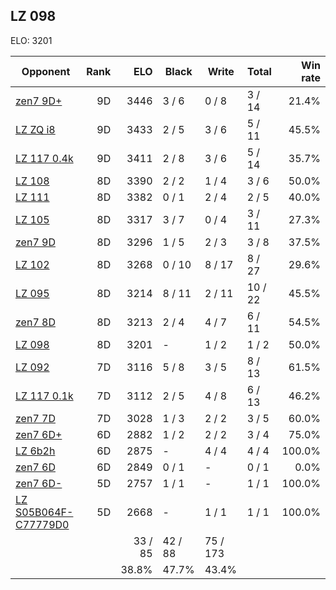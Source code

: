 ## LZ 098 ##

ELO: 3201

Opponent | Rank | ELO | Black | Write | Total | Win rate
---------|-----:|----:|-------|-------|-------|-------:
[zen7 9D+](zen7%209D+.md) | 9D | 3446 | 3 / 6 | 0 / 8 | 3 / 14 | 21.4%
[LZ ZQ i8](LZ%20ZQ%20i8.md) | 9D | 3433 | 2 / 5 | 3 / 6 | 5 / 11 | 45.5%
[LZ 117 0.4k](LZ%20117%200.4k.md) | 9D | 3411 | 2 / 8 | 3 / 6 | 5 / 14 | 35.7%
[LZ 108](LZ%20108.md) | 8D | 3390 | 2 / 2 | 1 / 4 | 3 / 6 | 50.0%
[LZ 111](LZ%20111.md) | 8D | 3382 | 0 / 1 | 2 / 4 | 2 / 5 | 40.0%
[LZ 105](LZ%20105.md) | 8D | 3317 | 3 / 7 | 0 / 4 | 3 / 11 | 27.3%
[zen7 9D](zen7%209D.md) | 8D | 3296 | 1 / 5 | 2 / 3 | 3 / 8 | 37.5%
[LZ 102](LZ%20102.md) | 8D | 3268 | 0 / 10 | 8 / 17 | 8 / 27 | 29.6%
[LZ 095](LZ%20095.md) | 8D | 3214 | 8 / 11 | 2 / 11 | 10 / 22 | 45.5%
[zen7 8D](zen7%208D.md) | 8D | 3213 | 2 / 4 | 4 / 7 | 6 / 11 | 54.5%
[LZ 098](LZ%20098.md) | 8D | 3201 | - | 1 / 2 | 1 / 2 | 50.0%
[LZ 092](LZ%20092.md) | 7D | 3116 | 5 / 8 | 3 / 5 | 8 / 13 | 61.5%
[LZ 117 0.1k](LZ%20117%200.1k.md) | 7D | 3112 | 2 / 5 | 4 / 8 | 6 / 13 | 46.2%
[zen7 7D](zen7%207D.md) | 7D | 3028 | 1 / 3 | 2 / 2 | 3 / 5 | 60.0%
[zen7 6D+](zen7%206D+.md) | 6D | 2882 | 1 / 2 | 2 / 2 | 3 / 4 | 75.0%
[LZ 6b2h](LZ%206b2h.md) | 6D | 2875 | - | 4 / 4 | 4 / 4 | 100.0%
[zen7 6D](zen7%206D.md) | 6D | 2849 | 0 / 1 | - | 0 / 1 | 0.0%
[zen7 6D-](zen7%206D-.md) | 5D | 2757 | 1 / 1 | - | 1 / 1 | 100.0%
[LZ S05B064F-C77779D0](LZ%20S05B064F-C77779D0.md) | 5D | 2668 | - | 1 / 1 | 1 / 1 | 100.0%
 | | | 33 / 85 | 42 / 88 | 75 / 173 | 
 | | | 38.8% | 47.7% | 43.4% | 
